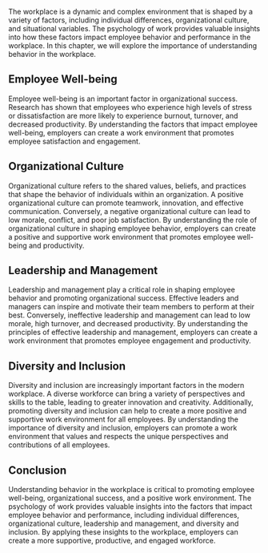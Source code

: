 
The workplace is a dynamic and complex environment that is shaped by a variety of factors, including individual differences, organizational culture, and situational variables. The psychology of work provides valuable insights into how these factors impact employee behavior and performance in the workplace. In this chapter, we will explore the importance of understanding behavior in the workplace.

Employee Well-being
-------------------

Employee well-being is an important factor in organizational success. Research has shown that employees who experience high levels of stress or dissatisfaction are more likely to experience burnout, turnover, and decreased productivity. By understanding the factors that impact employee well-being, employers can create a work environment that promotes employee satisfaction and engagement.

Organizational Culture
----------------------

Organizational culture refers to the shared values, beliefs, and practices that shape the behavior of individuals within an organization. A positive organizational culture can promote teamwork, innovation, and effective communication. Conversely, a negative organizational culture can lead to low morale, conflict, and poor job satisfaction. By understanding the role of organizational culture in shaping employee behavior, employers can create a positive and supportive work environment that promotes employee well-being and productivity.

Leadership and Management
-------------------------

Leadership and management play a critical role in shaping employee behavior and promoting organizational success. Effective leaders and managers can inspire and motivate their team members to perform at their best. Conversely, ineffective leadership and management can lead to low morale, high turnover, and decreased productivity. By understanding the principles of effective leadership and management, employers can create a work environment that promotes employee engagement and productivity.

Diversity and Inclusion
-----------------------

Diversity and inclusion are increasingly important factors in the modern workplace. A diverse workforce can bring a variety of perspectives and skills to the table, leading to greater innovation and creativity. Additionally, promoting diversity and inclusion can help to create a more positive and supportive work environment for all employees. By understanding the importance of diversity and inclusion, employers can promote a work environment that values and respects the unique perspectives and contributions of all employees.

Conclusion
----------

Understanding behavior in the workplace is critical to promoting employee well-being, organizational success, and a positive work environment. The psychology of work provides valuable insights into the factors that impact employee behavior and performance, including individual differences, organizational culture, leadership and management, and diversity and inclusion. By applying these insights to the workplace, employers can create a more supportive, productive, and engaged workforce.
